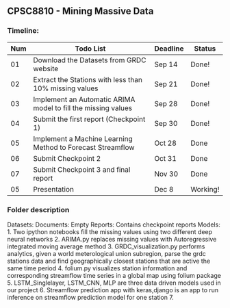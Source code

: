 ## CPSC8810 - Mining Massive Data

### Timeline:
|Num| Todo List | Deadline | Status |
| --- | --- | --- | --- |
|01| Download the Datasets from GRDC website | Sep 14 | Done! |
|02| Extract the Stations with less than 10% missing values | Sep 21 | Done! |
|03| Implement an Automatic ARIMA model to fill the missing values | Sep 28 | Done! |
|04| Submit the first report (Checkpoint 1) | Sep 30 | Done! |
|05| Implement a Machine Learning Method to Forecast Streamflow | Oct 28 | Done |
|06| Submit Checkpoint 2 | Oct 31 | Done |
|07| Submit Checkpoint 3 and final report| Nov 30 | Done |
|05| Presentation | Dec 8| Working! |

### Folder description

Datasets:
Documents: Empty
Reports: Contains checkpoint reports
Models:
    1. Two ipython notebooks fill the missing values using two different deep neural networks
    2. ARIMA.py replaces missing values with Autoregressive integrated moving average method
    3. GRDC_visualization.py performs analytics, given a world meterological union subregion, parse the grdc stations data and find geographically closest stations
       that are active the same time period
    4. folium.py visualizes station information and corresponding streamflow time series in a global map using folium package
    5. LSTM_Singlelayer, LSTM_CNN, MLP are three data driven models used in our project
    6. Streamflow prediction app with keras,django is an app to run inference on streamflow prediction model for one station
    7. 




